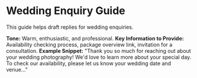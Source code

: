 # Wedding Enquiry Guide

This guide helps draft replies for wedding enquiries.

**Tone:** Warm, enthusiastic, and professional.
**Key Information to Provide:** Availability checking process, package overview link, invitation for a consultation.
**Example Snippet:** "Thank you so much for reaching out about your wedding photography! We'd love to learn more about your special day. To check our availability, please let us know your wedding date and venue..." 